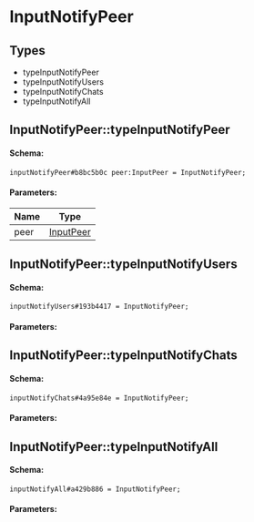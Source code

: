 # InputNotifyPeer

## Types

* typeInputNotifyPeer
* typeInputNotifyUsers
* typeInputNotifyChats
* typeInputNotifyAll

## InputNotifyPeer::typeInputNotifyPeer

#### Schema:

`inputNotifyPeer#b8bc5b0c peer:InputPeer = InputNotifyPeer;`

#### Parameters:

|Name|Type|
|----|----|
|peer|[InputPeer](inputpeer.md)|

## InputNotifyPeer::typeInputNotifyUsers

#### Schema:

`inputNotifyUsers#193b4417 = InputNotifyPeer;`

#### Parameters:


## InputNotifyPeer::typeInputNotifyChats

#### Schema:

`inputNotifyChats#4a95e84e = InputNotifyPeer;`

#### Parameters:


## InputNotifyPeer::typeInputNotifyAll

#### Schema:

`inputNotifyAll#a429b886 = InputNotifyPeer;`

#### Parameters:


